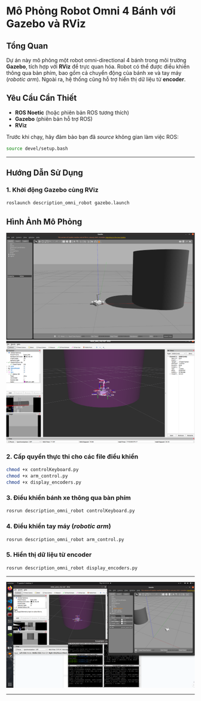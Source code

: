 # Mô Phỏng Robot Omni 4 Bánh với Gazebo và RViz

## Tổng Quan
Dự án này mô phỏng một robot omni-directional 4 bánh trong môi trường **Gazebo**, tích hợp với **RViz** để trực quan hóa. Robot có thể được điều khiển thông qua bàn phím, bao gồm cả chuyển động của bánh xe và tay máy (*robotic arm*). Ngoài ra, hệ thống cũng hỗ trợ hiển thị dữ liệu từ **encoder**.


## Yêu Cầu Cần Thiết
- **ROS Noetic** (hoặc phiên bản ROS tương thích)
- **Gazebo** (phiên bản hỗ trợ ROS)
- **RViz**

Trước khi chạy, hãy đảm bảo bạn đã *source* không gian làm việc ROS:

```bash
source devel/setup.bash
```

---

## Hướng Dẫn Sử Dụng
### 1. Khởi động Gazebo cùng RViz
```bash
roslaunch description_omni_robot gazebo.launch
```
## Hình Ảnh Mô Phỏng
![Robot Omni 4 Bánh](image/gazebo.png)
![Robot Omni 4 Bánh](image/rviz.png)

### 2. Cấp quyền thực thi cho các file điều khiển
```bash
chmod +x controlKeyboard.py
chmod +x arm_control.py
chmod +x display_encoders.py
```

### 3. Điều khiển bánh xe thông qua bàn phím
```bash
rosrun description_omni_robot controlKeyboard.py
```

### 4. Điều khiển tay máy (*robotic arm*)
```bash
rosrun description_omni_robot arm_control.py
```

### 5. Hiển thị dữ liệu từ encoder
```bash
rosrun description_omni_robot display_encoders.py
```

---
![Robot Omni 4 Bánh](image/run.png)

---


